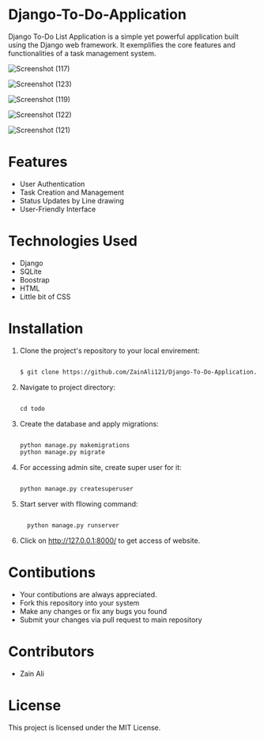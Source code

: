 # Django-To-Do-Application

Django To-Do List Application is a simple yet powerful application built using the Django web framework. It exemplifies the core features and functionalities of a task management system.

![Screenshot (117)](https://github.com/ZainAli121/Django-To-Do-Application/assets/129948136/4ce3c84d-577c-4851-bc89-07e267d2c984)

![Screenshot (123)](https://github.com/ZainAli121/Django-To-Do-Application/assets/129948136/2f00adc2-1fee-474c-9b15-2e5ed5a5ea16)

![Screenshot (119)](https://github.com/ZainAli121/Django-To-Do-Application/assets/129948136/ea487bcf-0eba-476a-93f8-2e17a4bc5701)

![Screenshot (122)](https://github.com/ZainAli121/Django-To-Do-Application/assets/129948136/3103cffb-fde4-4564-bdf5-446a11501bf7)

![Screenshot (121)](https://github.com/ZainAli121/Django-To-Do-Application/assets/129948136/8eac3392-c3e0-47d6-93da-f15f8c084746)

# Features
+ User Authentication
+ Task Creation and Management
+ Status Updates by Line drawing 
+ User-Friendly Interface

# Technologies Used
+ Django
+ SQLite
+ Boostrap
+ HTML
+ Little bit of CSS

# Installation
1. Clone the project's repository to your local envirement:
   
   ```markdown
   
   $ git clone https://github.com/ZainAli121/Django-To-Do-Application.git

2. Navigate to project directory:

   ```markdown

   cd todo

3. Create the database and apply migrations:

   ```markdown

   python manage.py makemigrations
   python manage.py migrate

4. For accessing admin site, create super user for it:

   ```markdown

   python manage.py createsuperuser

5. Start server with fllowing command:
   ```markdown

     python manage.py runserver

6. Click on http://127.0.0.1:8000/ to get access of website.

# Contibutions
+ Your contibutions are always appreciated.
+ Fork this repository into your system
+ Make any changes or fix any bugs you found
+ Submit your changes via pull request to main repository

# Contributors
+ Zain Ali

# License
This project is licensed under the MIT License. 
